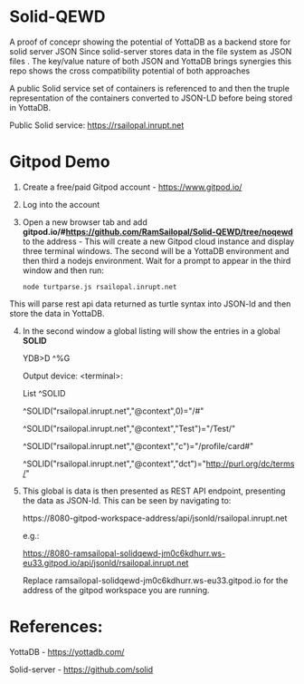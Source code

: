 # Solid-QEWD

A proof of concepr showing the potential of YottaDB as a backend store for solid server
JSON
Since solid-server stores data in the file system as JSON files . The key/value nature of both JSON and YottaDB brings synergies this repo shows the cross compatibility potential of both approaches

A public Solid service set of containers is referenced to and then the truple representation of the containers converted to JSON-LD before being stored in YottaDB.

Public Solid service: https://rsailopal.inrupt.net

 # Gitpod Demo
 
1) Create a free/paid Gitpod account - https://www.gitpod.io/
2) Log into the account
3) Open a new browser tab and add **gitpod.io/#https://github.com/RamSailopal/Solid-QEWD/tree/noqewd** to the address - This will create a new Gitpod cloud instance and display three terminal windows. The second will be a YottaDB environment and then third a nodejs environment. Wait for a prompt to appear in the third window and then run:

       node turtparse.js rsailopal.inrupt.net
    
This will parse rest api data returned as turtle syntax into JSON-ld and then store the data in YottaDB. 

4) In the second window a global listing will show the entries in a global **SOLID**

     YDB>D ^%G

     Output device: \<terminal\>: 

     List ^SOLID
     
     ^SOLID("rsailopal.inrupt.net","@context",0)="/#"
     
     ^SOLID("rsailopal.inrupt.net","@context","Test")="/Test/"
     
     ^SOLID("rsailopal.inrupt.net","@context","c")="/profile/card#"
     
     ^SOLID("rsailopal.inrupt.net","@context","dct")="http://purl.org/dc/terms/"
     

5) This global is data is then presented as REST API endpoint, presenting the data as JSON-ld. This can be seen by navigating to:

   https://8080-gitpod-workspace-address/api/jsonld/rsailopal.inrupt.net
   
   e.g.:
   
   https://8080-ramsailopal-solidqewd-jm0c6kdhurr.ws-eu33.gitpod.io/api/jsonld/rsailopal.inrupt.net
   
   Replace ramsailopal-solidqewd-jm0c6kdhurr.ws-eu33.gitpod.io for the address of the gitpod workspace you are running.


# References:

YottaDB - https://yottadb.com/

Solid-server - https://github.com/solid
